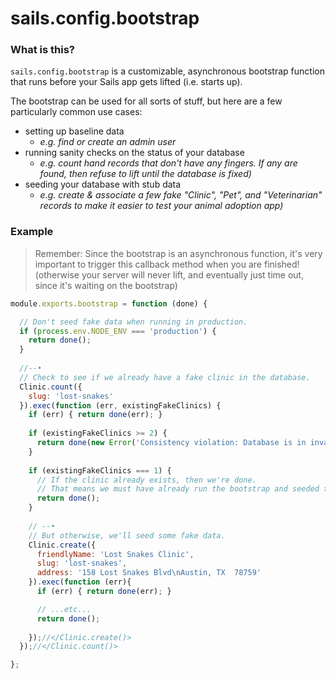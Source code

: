 # sails.config.bootstrap

### What is this?
`sails.config.bootstrap` is a customizable, asynchronous bootstrap function that runs before your Sails app gets lifted (i.e. starts up).

The bootstrap can be used for all sorts of stuff, but here are a few particularly common use cases:
  + setting up baseline data
    + _e.g. find or create an admin user_
  + running sanity checks on the status of your database
    + _e.g. count hand records that don't have any fingers. If any are found, then refuse to lift until the database is fixed)_
  + seeding your database with stub data
    + _e.g. create & associate a few fake "Clinic", "Pet", and "Veterinarian" records to make it easier to test your animal adoption app)_


### Example

> Remember: Since the bootstrap is an asynchronous function, it's very important to trigger this callback method when you are finished!
> (otherwise your server will never lift, and eventually just time out, since it's waiting on the bootstrap)

```javascript
module.exports.bootstrap = function (done) {

  // Don't seed fake data when running in production.
  if (process.env.NODE_ENV === 'production') {
    return done();
  }
  
  //--•
  // Check to see if we already have a fake clinic in the database.
  Clinic.count({
    slug: 'lost-snakes'
  }).exec(function (err, existingFakeClinics) {
    if (err) { return done(err); }
    
    if (existingFakeClinics >= 2) {
      return done(new Error('Consistency violation: Database is in invalid state: There should never be more than one fake clinic!'));
    }
    
    if (existingFakeClinics === 1) {
      // If the clinic already exists, then we're done.
      // That means we must have already run the bootstrap and seeded the fake data.
      return done();
    }
    
    // --•
    // But otherwise, we'll seed some fake data.
    Clinic.create({
      friendlyName: 'Lost Snakes Clinic',
      slug: 'lost-snakes',
      address: '158 Lost Snakes Blvd\nAustin, TX  78759'
    }).exec(function (err){
      if (err) { return done(err); }

      // ...etc...
      return done();
      
    });//</Clinic.create()>
  });//</Clinic.count()>

};
```



<docmeta name="displayName" value="sails.config.bootstrap()">
<docmeta name="pageType" value="property">

